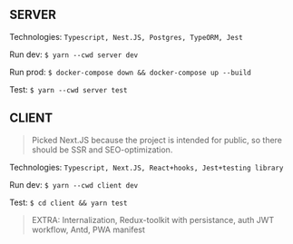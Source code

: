 SERVER
---
Technologies: `Typescript, Nest.JS, Postgres, TypeORM, Jest`

Run dev: `$ yarn --cwd server dev`

Run prod: `$ docker-compose down && docker-compose up --build`

Test: `$ yarn --cwd server test`

CLIENT
---
> Picked Next.JS because the project is intended for public,
> so there should be SSR and SEO-optimization.

Technologies: `Typescript, Next.JS, React+hooks, Jest+testing library`

Run dev: `$ yarn --cwd client dev`

Test: `$ cd client && yarn test`

> EXTRA: Internalization, Redux-toolkit with persistance, auth JWT workflow, Antd, PWA manifest
